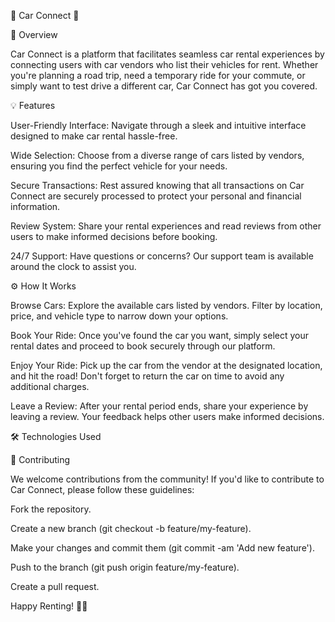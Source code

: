 🚗 Car Connect 🚗

🌟 Overview

Car Connect is a platform that facilitates seamless car rental experiences by connecting users with car vendors who list their vehicles for rent. Whether you're planning a road trip, need a temporary ride for your commute, or simply want to test drive a different car, Car Connect has got you covered.

💡 Features

User-Friendly Interface: Navigate through a sleek and intuitive interface designed to make car rental hassle-free.

Wide Selection: Choose from a diverse range of cars listed by vendors, ensuring you find the perfect vehicle for your needs.

Secure Transactions: Rest assured knowing that all transactions on Car Connect are securely processed to protect your personal and financial information.

Review System: Share your rental experiences and read reviews from other users to make informed decisions before booking.

24/7 Support: Have questions or concerns? Our support team is available around the clock to assist you.

⚙️ How It Works

Browse Cars: Explore the available cars listed by vendors. Filter by location, price, and vehicle type to narrow down your options.

Book Your Ride: Once you've found the car you want, simply select your rental dates and proceed to book securely through our platform.

Enjoy Your Ride: Pick up the car from the vendor at the designated location, and hit the road! Don't forget to return the car on time to avoid any additional charges.

Leave a Review: After your rental period ends, share your experience by leaving a review. Your feedback helps other users make informed decisions.

🛠️ Technologies Used


🤝 Contributing

We welcome contributions from the community! If you'd like to contribute to Car Connect, please follow these guidelines:

Fork the repository.

Create a new branch (git checkout -b feature/my-feature).

Make your changes and commit them (git commit -am 'Add new feature').

Push to the branch (git push origin feature/my-feature).

Create a pull request.


Happy Renting! 🚗✨
